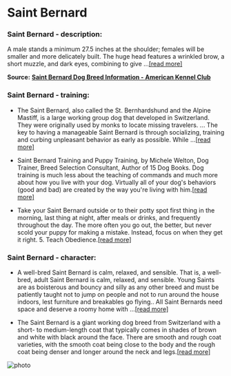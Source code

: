 # Saint Bernard

### Saint Bernard - description:

A male stands a minimum 27.5 inches at the shoulder; females will be smaller and more delicately built. The huge head features a wrinkled brow, a short muzzle, and dark eyes, combining to give ...[\[read more\]](https://www.akc.org/dog-breeds/st-bernard/)

**Source:** __[Saint Bernard Dog Breed Information - American Kennel Club](https://www.akc.org/dog-breeds/st-bernard/)__

### Saint Bernard - training:

* The Saint Bernard, also called the St. Bernhardshund and the Alpine Mastiff, is a large working group dog that developed in Switzerland. They were originally used by monks to locate missing travelers. ... The key to having a manageable Saint Bernard is through socializing, training and curbing unpleasant behavior as early as possible. While ...[\[read more\]](https://tythedogguy.com/how-to-train-your-dog/a-saint-bernard/)

* Saint Bernard Training and Puppy Training, by Michele Welton, Dog Trainer, Breed Selection Consultant, Author of 15 Dog Books. Dog training is much less about the teaching of commands and much more about how you live with your dog. Virtually all of your dog's behaviors (good and bad) are created by the way you're living with him.[\[read more\]](https://www.yourpurebredpuppy.com/training/saintbernards.html)

* Take your Saint Bernard outside or to their potty spot first thing in the morning, last thing at night, after meals or drinks, and frequently throughout the day. The more often you go out, the better, but never scold your puppy for making a mistake. Instead, focus on when they get it right. 5. Teach Obedience.[\[read more\]](https://petkeen.com/how-to-train-a-st-bernard/)

### Saint Bernard - character:

* A well-bred Saint Bernard is calm, relaxed, and sensible. That is, a well-bred, adult Saint Bernard is calm, relaxed, and sensible. Young Saints are as boisterous and bouncy and silly as any other breed and must be patiently taught not to jump on people and not to run around the house indoors, lest furniture and breakables go flying.. All Saint Bernards need space and deserve a roomy home with ...[\[read more\]](https://www.yourpurebredpuppy.com/reviews/saintbernards.html)

* The Saint Bernard is a giant working dog breed from Switzerland with a short- to medium-length coat that typically comes in shades of brown and white with black around the face. There are smooth and rough coat varieties, with the smooth coat being close to the body and the rough coat being denser and longer around the neck and legs.[\[read more\]](https://www.thesprucepets.com/breed-profile-saint-bernard-1117994)

![photo](https://www.alcazar.in/UserUploads/Editted-Images/IuAt2hQd5lXnBwvBRZt6.jpg)